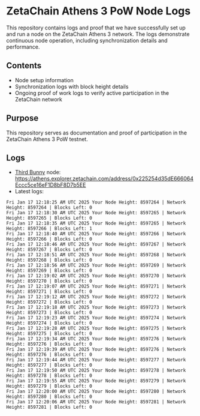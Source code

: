 # ZetaChain Athens 3 PoW Node Logs
This repository contains logs and proof that we have successfully set up and run a node on the ZetaChain Athens 3 network. The logs demonstrate continuous node operation, including synchronization details and performance.

## Contents
- Node setup information
- Synchronization logs with block height details
- Ongoing proof of work logs to verify active participation in the ZetaChain network

## Purpose
This repository serves as documentation and proof of participation in the ZetaChain Athens 3 PoW testnet.

## Logs

- [Third Bunny](https://thirdbunny.xyz/) node: https://athens.explorer.zetachain.com/address/0x225254d35dE666064Eccc5ce16eF1D8bF8D7b5EE
- Latest logs:
```
Fri Jan 17 12:18:25 AM UTC 2025 Your Node Height: 8597264 | Network Height: 8597264 | Blocks Left: 0
Fri Jan 17 12:18:30 AM UTC 2025 Your Node Height: 8597265 | Network Height: 8597265 | Blocks Left: 0
Fri Jan 17 12:18:35 AM UTC 2025 Your Node Height: 8597265 | Network Height: 8597266 | Blocks Left: 1
Fri Jan 17 12:18:40 AM UTC 2025 Your Node Height: 8597266 | Network Height: 8597266 | Blocks Left: 0
Fri Jan 17 12:18:46 AM UTC 2025 Your Node Height: 8597267 | Network Height: 8597267 | Blocks Left: 0
Fri Jan 17 12:18:51 AM UTC 2025 Your Node Height: 8597268 | Network Height: 8597268 | Blocks Left: 0
Fri Jan 17 12:18:56 AM UTC 2025 Your Node Height: 8597269 | Network Height: 8597269 | Blocks Left: 0
Fri Jan 17 12:19:02 AM UTC 2025 Your Node Height: 8597270 | Network Height: 8597270 | Blocks Left: 0
Fri Jan 17 12:19:07 AM UTC 2025 Your Node Height: 8597271 | Network Height: 8597271 | Blocks Left: 0
Fri Jan 17 12:19:12 AM UTC 2025 Your Node Height: 8597272 | Network Height: 8597272 | Blocks Left: 0
Fri Jan 17 12:19:18 AM UTC 2025 Your Node Height: 8597273 | Network Height: 8597273 | Blocks Left: 0
Fri Jan 17 12:19:23 AM UTC 2025 Your Node Height: 8597274 | Network Height: 8597274 | Blocks Left: 0
Fri Jan 17 12:19:28 AM UTC 2025 Your Node Height: 8597275 | Network Height: 8597275 | Blocks Left: 0
Fri Jan 17 12:19:34 AM UTC 2025 Your Node Height: 8597276 | Network Height: 8597276 | Blocks Left: 0
Fri Jan 17 12:19:39 AM UTC 2025 Your Node Height: 8597276 | Network Height: 8597276 | Blocks Left: 0
Fri Jan 17 12:19:44 AM UTC 2025 Your Node Height: 8597277 | Network Height: 8597277 | Blocks Left: 0
Fri Jan 17 12:19:50 AM UTC 2025 Your Node Height: 8597278 | Network Height: 8597278 | Blocks Left: 0
Fri Jan 17 12:19:55 AM UTC 2025 Your Node Height: 8597279 | Network Height: 8597279 | Blocks Left: 0
Fri Jan 17 12:20:00 AM UTC 2025 Your Node Height: 8597280 | Network Height: 8597280 | Blocks Left: 0
Fri Jan 17 12:20:06 AM UTC 2025 Your Node Height: 8597281 | Network Height: 8597281 | Blocks Left: 0
```
